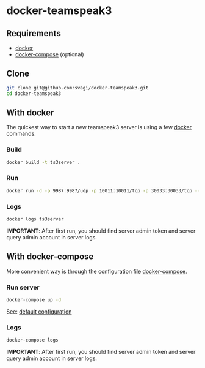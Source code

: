 # docker-teamspeak3

## Requirements
- [docker](https://github.com/docker/docker)
- [docker-compose](https://github.com/docker/compose) (optional)

## Clone
```sh
git clone git@github.com:svagi/docker-teamspeak3.git
cd docker-teamspeak3
```

## With docker
The quickest way to start a new teamspeak3 server is using a few [docker](https://github.com/docker/docker) commands.

### Build
```sh
docker build -t ts3server .
```

### Run
```sh
docker run -d -p 9987:9987/udp -p 10011:10011/tcp -p 30033:30033/tcp --restart=always --name=ts3server ts3server
```

### Logs
```sh
docker logs ts3server
```
**IMPORTANT**: After first run, you should find server admin token and server query admin account in server logs.

## With docker-compose
More convenient way is through the configuration file  [docker-compose](https://github.com/docker/compose).

### Run server
```sh
docker-compose up -d
```
See: [default configuration](docker-compose.yml)

### Logs
```sh
docker-compose logs
```
**IMPORTANT**: After first run, you should find server admin token and server query admin account in server logs.
